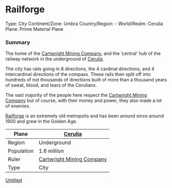 # Railforge

Type: City
Continent/Zone: Umbra
Country/Region: -
World/Realm: Cerulia
Plane: Prime Material Plane

### Summary

The home of the [Cartwright Mining Company](Cartwright%20Mining%20Company%20f79f9b33748f47138ae14b4630685d49.md), and the ‘central’ hub of the railway network in the underground of [Cerulia](Cerulia%208fad80600fff487ab3fd9d21ef4f94c7.md).

The city has rails going in 8 directions, the 4 cardinal directions, and 4 intercardinal directions of the compass. These rails then split off into hundreds of not thousands of directions built of more than a thousand years of sweat, blood, and tears of the Cerulians.

The vast majority of the people here respect the [Cartwright Mining Company](Cartwright%20Mining%20Company%20f79f9b33748f47138ae14b4630685d49.md) but of course, with their money and power, they also made a lot of enemies. 

[Railforge](Railforge%20636860fcabe440b085c251c97af3d2b0.md) is an extremely old metropolis and has been around since around 1900 and grew in the Golden Age.

| Plane | [Cerulia](Cerulia%208fad80600fff487ab3fd9d21ef4f94c7.md)  |
| --- | --- |
| Region | Underground |
| Population | 1.6 million |
| Ruler | [Cartwright Mining Company](Cartwright%20Mining%20Company%20f79f9b33748f47138ae14b4630685d49.md)  |
| Type | City |

[Untitled](Untitled%206bb2fac083c74ebd98f64070113e7508.csv)